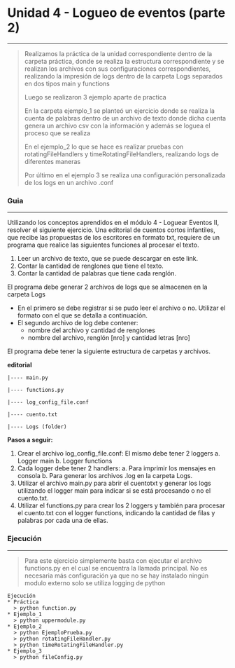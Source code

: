 # Unidad 4 - Logueo de eventos (parte 2)
----
>Realizamos la práctica de la unidad correspondiente dentro de la carpeta práctica, donde se realiza la estructura correspondiente y se realizan los archivos con sus configuraciones correspondientes, realizando la impresión de logs dentro de la carpeta Logs separados en dos tipos main y functions
>
>Luego se realizaron 3 ejemplo aparte de practica 
> 
>En la carpeta ejemplo_1 se planteó un ejercicio donde se realiza la cuenta de palabras dentro de un archivo de texto donde dicha cuenta genera un archivo csv con la información y además se loguea el proceso que se realiza
>
>En el ejemplo_2 lo que se hace es realizar pruebas con rotatingFileHandlers y timeRotatingFileHandlers, realizando logs de diferentes maneras
>
>Por último en el ejemplo 3 se realiza una configuración personalizada de los logs en un archivo .conf

### Guia
----
Utilizando los conceptos aprendidos en el módulo 4 - Loguear
Eventos II, resolver el siguiente ejercicio.
Una editorial de cuentos cortos infantiles, que recibe las propuestas
de los escritores en formato txt, requiere de un programa que realice
las siguientes funciones al procesar el texto.
1. Leer un archivo de texto, que se puede descargar en este link.
2. Contar la cantidad de renglones que tiene el texto.
3. Contar la cantidad de palabras que tiene cada renglón.

El programa debe generar 2 archivos de logs que se almacenen en
la carpeta Logs
* En el primero se debe registrar si se pudo leer el archivo o no.
Utilizar el formato con el que se detalla a continuación.
* El segundo archivo de log debe contener:
  * nombre del archivo y cantidad de renglones
  * nombre del archivo, renglón [nro] y cantidad letras [nro]

El programa debe tener la siguiente estructura de carpetas y archivos.

**editorial**

    |---- main.py

    |---- functions.py

    |---- log_config_file.conf

    |---- cuento.txt

    |---- Logs (folder)

__Pasos a seguir:__
1. Crear el archivo log_config_file.conf: El mismo debe tener 2 loggers
a. Logger main
b. Logger functions
2. Cada logger debe tener 2 handlers:
a. Para imprimir los mensajes en consola
b. Para generar los archivos .log en la carpeta Logs.
3. Utilizar el archivo main.py para abrir el cuentotxt y generar los logs
utilizando el logger main para indicar si se está procesando o no el
cuento.txt.
4. Utilizar el functions.py para crear los 2 loggers y también para procesar
el cuento.txt con el logger functions, indicando la cantidad de filas y
palabras por cada una de ellas.

### Ejecución
----
>Para este ejercicio simplemente basta con ejecutar el archivo functions.py en el cual se encuentra la llamada principal. No es necesaria más configuración ya que no se hay instalado ningún modulo externo solo se utiliza logging de python 
>
~~~
Ejecución
* Práctica
  > python function.py
* Ejemplo_1
  > python uppermodule.py
* Ejemplo_2
  > python EjemploPrueba.py
  > python rotatingFileHandler.py
  > python timeRotatingFileHandler.py
* Ejemplo_3
  > python fileConfig.py
~~~